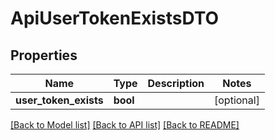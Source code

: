 # ApiUserTokenExistsDTO

## Properties
Name | Type | Description | Notes
------------ | ------------- | ------------- | -------------
**user_token_exists** | **bool** |  | [optional] 

[[Back to Model list]](../README.md#documentation-for-models) [[Back to API list]](../README.md#documentation-for-api-endpoints) [[Back to README]](../README.md)

